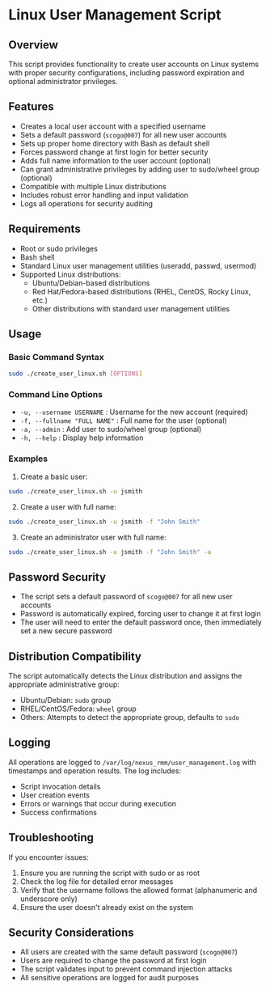 # Linux User Management Script

## Overview
This script provides functionality to create user accounts on Linux systems with proper security configurations, including password expiration and optional administrator privileges.

## Features
- Creates a local user account with a specified username
- Sets a default password (`scogo@007`) for all new user accounts
- Sets up proper home directory with Bash as default shell
- Forces password change at first login for better security
- Adds full name information to the user account (optional)
- Can grant administrative privileges by adding user to sudo/wheel group (optional)
- Compatible with multiple Linux distributions
- Includes robust error handling and input validation
- Logs all operations for security auditing

## Requirements
- Root or sudo privileges
- Bash shell
- Standard Linux user management utilities (useradd, passwd, usermod)
- Supported Linux distributions:
  - Ubuntu/Debian-based distributions
  - Red Hat/Fedora-based distributions (RHEL, CentOS, Rocky Linux, etc.)
  - Other distributions with standard user management utilities

## Usage

### Basic Command Syntax
```bash
sudo ./create_user_linux.sh [OPTIONS]
```

### Command Line Options
- `-u, --username USERNAME` : Username for the new account (required)
- `-f, --fullname "FULL NAME"` : Full name for the user (optional)
- `-a, --admin` : Add user to sudo/wheel group (optional)
- `-h, --help` : Display help information

### Examples

1. Create a basic user:
```bash
sudo ./create_user_linux.sh -u jsmith
```

2. Create a user with full name:
```bash
sudo ./create_user_linux.sh -u jsmith -f "John Smith"
```

3. Create an administrator user with full name:
```bash
sudo ./create_user_linux.sh -u jsmith -f "John Smith" -a
```

## Password Security
- The script sets a default password of `scogo@007` for all new user accounts
- Password is automatically expired, forcing user to change it at first login
- The user will need to enter the default password once, then immediately set a new secure password

## Distribution Compatibility
The script automatically detects the Linux distribution and assigns the appropriate administrative group:
- Ubuntu/Debian: `sudo` group
- RHEL/CentOS/Fedora: `wheel` group
- Others: Attempts to detect the appropriate group, defaults to `sudo`

## Logging
All operations are logged to `/var/log/nexus_rmm/user_management.log` with timestamps and operation results. The log includes:
- Script invocation details
- User creation events
- Errors or warnings that occur during execution
- Success confirmations

## Troubleshooting
If you encounter issues:
1. Ensure you are running the script with sudo or as root
2. Check the log file for detailed error messages
3. Verify that the username follows the allowed format (alphanumeric and underscore only)
4. Ensure the user doesn't already exist on the system

## Security Considerations
- All users are created with the same default password (`scogo@007`)
- Users are required to change the password at first login
- The script validates input to prevent command injection attacks
- All sensitive operations are logged for audit purposes 